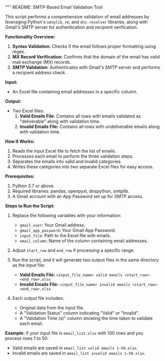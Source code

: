 """
README: SMTP-Based Email Validation Tool

This script performs a comprehensive validation of email addresses by leveraging Python's `smtplib`, `re`, 
and `dns.resolver` libraries, along with Gmail's SMTP server for authentication and recipient verification.

**Functionality Overview:**
1. **Syntax Validation:** Checks if the email follows proper formatting using regex.
2. **MX Record Verification:** Confirms that the domain of the email has valid mail exchange (MX) records.
3. **SMTP Validation:** Authenticates with Gmail's SMTP server and performs a recipient address check.

**Input:** 
- An Excel file containing email addresses in a specific column.

**Output:**
- Two Excel files:
  1. **Valid Emails File:** Contains all rows with emails validated as "deliverable" along with validation time.
  2. **Invalid Emails File:** Contains all rows with undeliverable emails along with validation time.

**How It Works:**
1. Reads the input Excel file to fetch the list of emails.
2. Processes each email to perform the three validation steps.
3. Separates the emails into valid and invalid categories.
4. Writes these categories into two separate Excel files for easy access.

**Prerequisites:**
1. Python 3.7 or above.
2. Required libraries: pandas, openpyxl, dnspython, smtplib.
3. A Gmail account with an App Password set up for SMTP access.

**Steps to Run the Script:**
1. Replace the following variables with your information:
    - `gmail_user`: Your Gmail address.
    - `gmail_app_password`: Your Gmail App Password.
    - `input_file`: Path to the Excel file with emails.
    - `email_column`: Name of the column containing email addresses.

2. Adjust `start_row` and `end_row` if processing a specific range.

3. Run the script, and it will generate two output files in the same directory as the input file:
    - **Valid Emails File:** `<input_file_name> valid emails <start_row>-<end_row>.xlsx`
    - **Invalid Emails File:** `<input_file_name> invalid emails <start_row>-<end_row>.xlsx`

4. Each output file includes:
    - Original data from the input file.
    - A "Validation Status" column indicating "Valid" or "Invalid".
    - A "Validation Time (s)" column showing the time taken to validate each email.

**Example:**
If your input file is `email_list.xlsx` with 100 rows and you process rows 1 to 50:
- Valid emails are saved in `email_list valid emails 1-50.xlsx`.
- Invalid emails are saved in `email_list invalid emails 1-50.xlsx`.
